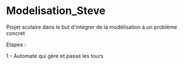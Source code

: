 # Modelisation_Steve
Projet scolaire dans le but d'intégrer de la modélisation à un problème concret 


Etapes :

1 - Automate qui gère et passe les tours
